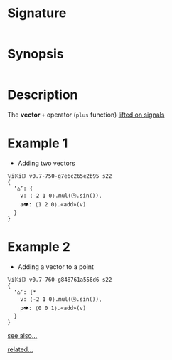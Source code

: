 # Signature
```vikid-signature
```

# Synopsis
```vikid-synopsis
```

# Description
The __vector__ `+` operator (`plus` function) [lifted on signals](/refman/concepts/pure_functions)


# Example 1
- Adding two vectors
```vikid-script
𝕍i𝕂i𝔻 v0.7-750-g7e6c265e2b95 s22
{ 
  ‘⌂’: { 
    v: ⟨-2 1 0⟩.mul(🕒.sin()),
    a👁: ⟨1 2 0⟩.«add»(v) 
  } 
}
```

# Example 2
- Adding a vector to a point

```vikid-script
𝕍i𝕂i𝔻 v0.7-760-g848761a556d6 s22
{ 
  ‘⌂’: {* 
    v: ⟨-2 1 0⟩.mul(🕒.sin()),
    p👁: ⟨0 0 1⟩.«add»(v)
  }
}
```

[see also...](/refman/concepts/vectors)

[related...](https://en.wikipedia.org/wiki/Euclidean_vector#Addition_and_subtraction)
